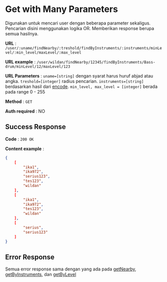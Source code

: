# Get with Many Parameters

Digunakan untuk mencari user dengan beberapa parameter sekaligus. Pencarian disini menggunakan logika OR. Memberikan response berupa semua hasilnya. 

**URL** : `/user/:uname/findNearby/:treshold/findByInstruments/:instruments/minLevel/:min_level/maxLevel/:max_level`

**URL example** : `/user/wildan/findNearby/12345/findByInstruments/Bass-drum/minLevel/12/maxLevel/123`

**URL Parameters** : `uname=[string]` dengan syarat harus huruf abjad atau angka. `treshold=[integer]` radius pencarian. `instruments=[string]` berdasarkan hasil dari [encode](instruments/encode.md). `min_level, max_level = [integer]` berada pada range 0 - 255

**Method** : `GET`

**Auth required** : NO

## Success Response

**Code** : `200 OK`

**Content example** :

```json
{
    [
        "ika1",
        "ika972",
        "serius123",
        "tes123",
        "wildan"
    ],
    [
        "ika1",
        "ika972",
        "tes123",
        "wildan"
    ],
    [
        "serius",
        "serius123"
    ]
}
```

## Error Response

Semua error response sama dengan yang ada pada [getNearby](getNearby.md), [getByInstruments](getByInstruments.md), dan [getByLevel](getByLevel.md)

